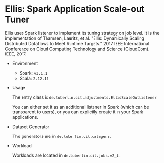 # Ellis: Spark Application Scale-out Tuner

Ellis uses Spark listener to implement its tuning strategy on job level.
It is the implementation of
Thamsen, Lauritz, et al. "Ellis: Dynamically Scaling Distributed Dataflows to Meet Runtime Targets." 2017 IEEE International Conference on Cloud Computing Technology and Science (CloudCom). IEEE, 2017.


* Environment
  - Spark: `v3.1.1`
  - Scala: `2.12.10`
    
* Usage
  
    The entry class is `de.tuberlin.cit.adjustments.EllisScaleOutListener`
    
    You can either set it as an additional listener in Spark (which can be transparent to users), or you can explicitly create it in your Spark applications.

* Dataset Generator

  The generators are in `de.tuberlin.cit.datagens`.  

* Workload
    
  Workloads are located in `de.tuberlin.cit.jobs.v2_1`.